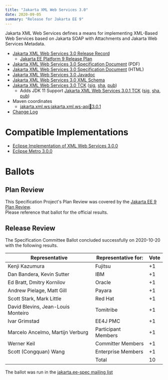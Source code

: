 ```yaml
---
title: "Jakarta XML Web Services 3.0"
date: 2020-09-05
summary: "Release for Jakarta EE 9"
---
```

Jakarta XML Web Services defines a means for implementing XML-Based Web Services
based on Jakarta SOAP with Attachments and Jakarta Web Services Metadata.

* [Jakarta XML Web Services 3.0 Release Record](https://projects.eclipse.org/projects/ee4j.jaxws/releases/3.0-jakarta-xml-web-services)
  * [Jakarta EE Platform 9 Release Plan](https://eclipse-ee4j.github.io/jakartaee-platform/jakartaee9/JakartaEE9ReleasePlan)
* [Jakarta XML Web Services 3.0 Specification Document](./jakarta-xml-ws-spec-3.0.pdf) (PDF)
* [Jakarta XML Web Services 3.0 Specification Document](./jakarta-xml-ws-spec-3.0.html) (HTML)
* [Jakarta XML Web Services 3.0 Javadoc](./apidocs)
* [Jakarta XML Web Services 3.0 XML Schema](https://jakarta.ee/xml/ns/jaxws/wsdl_customizationschema_3_0.xsd)
* [Jakarta XML Web Services 3.0 TCK](https://download.eclipse.org/jakartaee/xml-web-services/3.0/jakarta-xml-ws-tck-3.0.0.zip)  ([sig](https://download.eclipse.org/jakartaee/xml-web-services/3.0/jakarta-xml-ws-tck-3.0.0.zip.sig),  [sha](https://download.eclipse.org/jakartaee/xml-web-services/3.0/jakarta-xml-ws-tck-3.0.0.zip.sha256),  [pub](https://raw.githubusercontent.com/jakartaee/specification-committee/master/jakartaee-spec-committee.pub))
   * Adds JDK 11 Support [Jakarta XML Web Services 3.0.1 TCK](https://download.eclipse.org/jakartaee/xml-web-services/3.0/jakarta-xml-ws-tck-3.0.1.zip)  ([sig](https://download.eclipse.org/jakartaee/xml-web-services/3.0/jakarta-xml-ws-tck-3.0.1.zip.sig),  [sha](https://download.eclipse.org/jakartaee/xml-web-services/3.0/jakarta-xml-ws-tck-3.0.1.zip.sha256),  [pub](https://raw.githubusercontent.com/jakartaee/specification-committee/master/jakartaee-spec-committee.pub))
* Maven coordinates
  * [jakarta.xml.ws:jakarta.xml.ws-api:jar:3.0.1](https://search.maven.org/artifact/jakarta.xml.ws/jakarta.xml.ws-api/3.0.1/jar)
* [Change Log](./changelog)


# Compatible Implementations

* [Eclipse Implementation of XML Web Services 3.0.0](https://eclipse-ee4j.github.io/metro-jax-ws/)
* [Eclipse Metro 3.0.0](https://eclipse-ee4j.github.io/metro-wsit/)

# Ballots

## Plan Review

[//]: # (For Jakarta EE 9, the Platform Plan Review covered 95% of the Specification Projects.  For those Projects, just use the following statement in this Plan Review section:)

This Specification Project's Plan Review was covered by the [Jakarta EE 9 Plan Review](https://jakarta.ee/specifications/platform/9/).  
Please reference that ballot for the official results.

[//]: # (If your Project was required to do a standalone Plan Review...  You'll need to perform an official Plan Review ballot and record the results here.)

## Release Review

The Specification Committee Ballot concluded successfully on 2020-10-20 with the following results.

| Representative                                      | Representative for: | Vote |
|-----------------------------------------------------|---------------------|------|
| Kenji Kazumura                                      | Fujitsu             |  +1  |
| Dan Bandera, Kevin Sutter                           | IBM                 |  +1  |
| Ed Bratt, Dmitry Kornilov                           | Oracle              |  +1  |
| Andrew Pielage, Matt Gill                           | Payara              |  +1  |
| Scott Stark, Mark Little                            | Red Hat             |  +1  |
| David Blevins, Jean-Louis Monteiro                  | Tomitribe           |  +1  |
| Ivar Grimstad                                       | EE4J PMC            |  +1  |
| Marcelo Ancelmo, Martijn Verburg                    | Participant Members |  +1  |
| Werner Keil                                         | Committer Members   |  +1  |
| Scott (Congquan) Wang                               | Enterprise Members  |  +1  |
|                                                     | Total               |  10  |


The ballot was run in the [jakarta.ee-spec mailing list](https://www.eclipse.org/lists/jakarta.ee-spec/msg00961.html)
